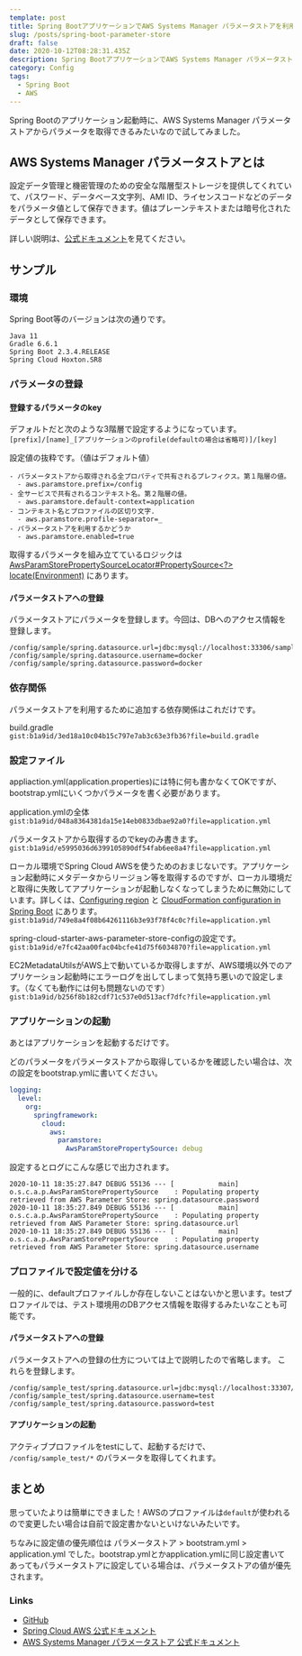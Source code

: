 ```yaml
---
template: post
title: Spring BootアプリケーションでAWS Systems Manager パラメータストアを利用する
slug: /posts/spring-boot-parameter-store
draft: false
date: 2020-10-12T08:28:31.435Z
description: Spring BootアプリケーションでAWS Systems Manager パラメータストアを利用して、値を取得する。
category: Config
tags:
  - Spring Boot
  - AWS
---
```

Spring Bootのアプリケーション起動時に、AWS Systems Manager パラメータストアからパラメータを取得できるみたいなので試してみました。

## AWS Systems Manager パラメータストアとは
設定データ管理と機密管理のための安全な階層型ストレージを提供してくれていて、パスワード、データベース文字列、AMI ID、ライセンスコードなどのデータをパラメータ値として保存できます。値はプレーンテキストまたは暗号化されたデータとして保存できます。

詳しい説明は、[公式ドキュメント](https://docs.aws.amazon.com/ja_jp/systems-manager/latest/userguide/systems-manager-parameter-store.html)を見てください。

## サンプル
### 環境
Spring Boot等のバージョンは次の通りです。

```
Java 11
Gradle 6.6.1
Spring Boot 2.3.4.RELEASE
Spring Cloud Hoxton.SR8
```

### パラメータの登録
#### 登録するパラメータのkey
デフォルトだと次のような3階層で設定するようになっています。\
`[prefix]/[name]_[アプリケーションのprofile(defaultの場合は省略可)]/[key]`

設定値の抜粋です。（値はデフォルト値）

```
- パラメータストアから取得される全プロパティで共有されるプレフィクス。第１階層の値。
  - aws.paramstore.prefix=/config
- 全サービスで共有されるコンテキスト名。第２階層の値。
  - aws.paramstore.default-context=application
- コンテキスト名とプロファイルの区切り文字.
  - aws.paramstore.profile-separator=_
- パラメータストアを利用するかどうか
  - aws.paramstore.enabled=true
```

取得するパラメータを組み立てているロジックは [AwsParamStorePropertySourceLocator#PropertySource<?> locate(Environment)](https://github.com/spring-cloud/spring-cloud-aws/blob/v2.2.4.RELEASE/spring-cloud-aws-parameter-store-config/src/main/java/org/springframework/cloud/aws/paramstore/AwsParamStorePropertySourceLocator.java#L68-L116) にあります。

#### パラメータストアへの登録
パラメータストアにパラメータを登録します。今回は、DBへのアクセス情報を登録します。

```
/config/sample/spring.datasource.url=jdbc:mysql://localhost:33306/sample
/config/sample/spring.datasource.username=docker
/config/sample/spring.datasource.password=docker
```

### 依存関係
パラメータストアを利用するために追加する依存関係はこれだけです。

build.gradle\
`gist:b1a9id/3ed18a10c04b15c797e7ab3c63e3fb36?file=build.gradle`

### 設定ファイル
appliaction.yml(application.properties)には特に何も書かなくてOKですが、bootstrap.ymlにいくつかパラメータを書く必要があります。

application.ymlの全体\
`gist:b1a9id/048a8364381da15e14eb0833dbae92a0?file=application.yml`

パラメータストアから取得するのでkeyのみ書きます。\
`gist:b1a9id/e5995036d6399105890df54fab6ee8a4?file=application.yml`

ローカル環境でSpring Cloud AWSを使うためのおまじないです。アプリケーション起動時にメタデータからリージョン等を取得するのですが、ローカル環境だと取得に失敗してアプリケーションが起動しなくなってしまうために無効にしています。詳しくは、[Configuring region](https://docs.spring.io/spring-cloud-aws/docs/2.2.4.RELEASE/reference/html/#configuring-region) と [CloudFormation configuration in Spring Boot](https://docs.spring.io/spring-cloud-aws/docs/2.2.4.RELEASE/reference/html/#cloudformation-configuration-in-spring-boot) にあります。\
`gist:b1a9id/749e8a4f08b64261116b3e93f78f4c0c?file=application.yml`

spring-cloud-starter-aws-parameter-store-configの設定です。
`gist:b1a9id/e7fc42aa00fac04bcfe41d75f6034870?file=application.yml`

EC2MetadataUtilsがAWS上で動いているか取得しますが、AWS環境以外でのアプリケーション起動時にエラーログを出してしまって気持ち悪いので設定します。（なくても動作には何も問題ないのです）
`gist:b1a9id/b256f8b182cdf71c537e0d513acf7dfc?file=application.yml`

### アプリケーションの起動
あとはアプリケーションを起動するだけです。

どのパラメータをパラメータストアから取得しているかを確認したい場合は、次の設定をbootstrap.ymlに書いてください。
```yml
logging:
  level:
    org:
      springframework:
        cloud:
          aws:
            paramstore:
              AwsParamStorePropertySource: debug
```

設定するとログにこんな感じで出力されます。
```
2020-10-11 18:35:27.847 DEBUG 55136 --- [           main] o.s.c.a.p.AwsParamStorePropertySource    : Populating property retrieved from AWS Parameter Store: spring.datasource.password
2020-10-11 18:35:27.849 DEBUG 55136 --- [           main] o.s.c.a.p.AwsParamStorePropertySource    : Populating property retrieved from AWS Parameter Store: spring.datasource.url
2020-10-11 18:35:27.849 DEBUG 55136 --- [           main] o.s.c.a.p.AwsParamStorePropertySource    : Populating property retrieved from AWS Parameter Store: spring.datasource.username
```

### プロファイルで設定値を分ける
一般的に、defaultプロファイルしか存在しないことはないかと思います。testプロファイルでは、テスト環境用のDBアクセス情報を取得するみたいなことも可能です。

#### パラメータストアへの登録
パラメータストアへの登録の仕方については上で説明したので省略します。
これらを登録します。

```
/config/sample_test/spring.datasource.url=jdbc:mysql://localhost:33307/sample
/config/sample_test/spring.datasource.username=test
/config/sample_test/spring.datasource.password=test
```

#### アプリケーションの起動
アクティブプロファイルをtestにして、起動するだけで、 `/config/sample_test/*` のパラメータを取得してくれます。

## まとめ
思っていたよりは簡単にできました！AWSのプロファイルは`default`が使われるので変更したい場合は自前で設定書かないといけないみたいです。

ちなみに設定値の優先順位は パラメータストア > bootstram.yml > application.yml でした。bootstrap.ymlとかapplication.ymlに同じ設定書いてあってもパラメータストアに設定している場合は、パラメータストアの値が優先されます。


### Links
- [GitHub](https://github.com/b1a9id/spring-boot-parameter-store/tree/default)
- [Spring Cloud AWS 公式ドキュメント](https://docs.spring.io/spring-cloud-aws/docs/2.2.4.RELEASE/reference/html/)
- [AWS Systems Manager パラメータストア 公式ドキュメント
](https://docs.aws.amazon.com/ja_jp/systems-manager/latest/userguide/systems-manager-parameter-store.html)